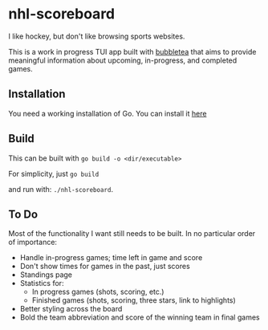 # nhl-scoreboard

I like hockey, but don't like browsing sports websites.

This is a work in progress TUI app built with [bubbletea](https://github.com/charmbracelet/bubbletea) that aims to provide meaningful information about upcoming, in-progress, and completed games.

## Installation

You need a working installation of Go. You can install it [here](https://go.dev/doc/install)

## Build

This can be built with `go build -o <dir/executable>`

For simplicity, just `go build`

and run with: `./nhl-scoreboard`.

## To Do

Most of the functionality I want still needs to be built. In no particular order of importance:

- Handle in-progress games; time left in game and score
- Don't show times for games in the past, just scores
- Standings page
- Statistics for:
  - In progress games (shots, scoring, etc.)
  - Finished games (shots, scoring, three stars, link to highlights)
- Better styling across the board
- Bold the team abbreviation and score of the winning team in final games
